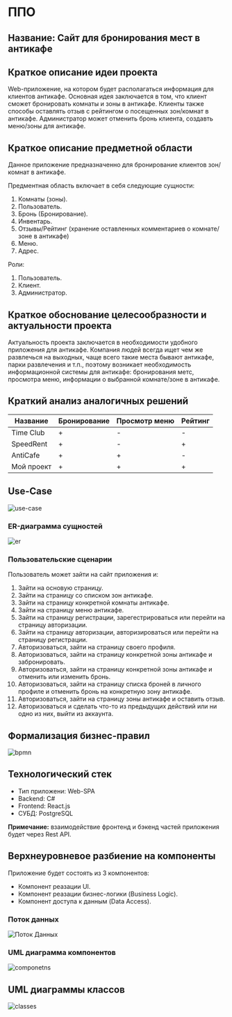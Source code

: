 # ППО

## Название: **Сайт для бронирования мест в антикафе**

## **Краткое описание идеи проекта**

Web-приложение, на котором будет располагаться информация для клиентов антикафе. 
Основная идея заключается в том, что клиент сможет бронировать комнаты и зоны в антикафе. Клиенты также способы оставлять отзыв с рейтингом о посещенных зон/комнат в антикафе. Администратор может отменить бронь клиента, создавть меню/зоны для антикафе.

## **Краткое описание предметной области**

Данное приложение предназначенно для бронирование клиентов зон/комнат в антикафе.

Предментная область включает в себя следующие сущности:

1. Комнаты (зоны).
2. Пользователь.
3. Бронь (Бронирование).
4. Инвентарь.
5. Отзывы/Рейтинг (хранение оставленных комментариев о комнате/зоне в антикафе)
6. Меню.
7. Адрес.

Роли:

1. Пользователь.
2. Клиент.
3. Администратор.

## **Краткое обоснование целесообразности и актуальности проекта**

Актуальность проекта заключается в необходимости удобного приложения для
антикафе. Компания людей всегда ищет чем же развлечься на выходных, чаще всего такие места бывают антикафе, парки развлечения и т.п., поэтому возникает необходимость информационной системы для антикафе: бронирования метс, просмотра меню, информации о выбранной комнате/зоне в антикафе. 

## **Краткий анализ аналогичных решений**

|Название|Бронирование|Просмотр меню|Рейтинг| 
|--------|----------|-------------|--------------|
|Time Club|+|-|-|
|SpeedRent|+|-|+|
|AntiCafe |+|+|-|
|Мой проект|+|+|+|


## **Use-Case**

![use-case](img/use-case.svg)

### **ER-диаграмма сущностей**

![er](img/er.svg)

### **Пользовательские сценарии**

Пользователь может зайти на сайт приложения и:

1. Зайти на основую страницу.
2. Зайти на страницу со списком зон антикафе.
3. Зайти на страницу конкретной комнаты антикафе.
4. Зайти на страницу меню антикафе.
5. Зайти на страницу регистрации, зарегестрироваться или перейти на страницу авторизации.
6. Зайти на страницу авторизации, авторизироваться или перейти на страницу регистрации.
7. Авторизоваться, зайти на страницу своего профиля.
8. Авторизоваться, зайти на страницу конкретной зоны антикафе и забронировать.
9. Авторизоваться, зайти на страницу конкретной зоны антикафе и отменить или изменить бронь.
10. Авторизоваться, зайти на страницу списка броней в личного профиле и отменить бронь на конкретную зону антикафе.
11. Авторизоваться, зайти на страницу зоны антикафе и оставить отзыв.
12. Авторизоваться и сделать что-то из предыдущих действий или ни одно из них, выйти из аккаунта.

## **Формализация бизнес-правил**

![bpmn](img/bpmn.svg)

## **Технологический стек**
- Тип приложени: Web-SPA
- Backend: С#
- Frontend: React.js
- СУБД: PostgreSQL

**Примечание:** взаимодействие фронтенд и бэкенд частей приложения будет через Rest API.

## **Верхнеуровневое разбиение на компоненты**

Приложение будет состоять из 3 компонентов:
- Компонент реазации UI.
- Компонент реазации бизнес-логики (Business Logic).
- Компонент доступа к данным (Data Access).

### **Поток данных**

![Поток Данных](img/thread-datas.svg)

### **UML диаграмма компонентов**

![componetns](img/component-diagram.svg)

## **UML диаграммы классов**

![classes](img/class-diagram.svg)